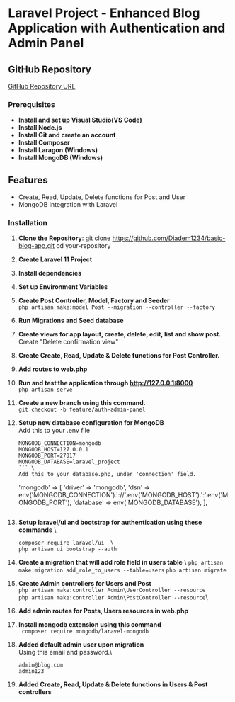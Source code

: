 # Laravel Project - Enhanced Blog Application with Authentication and Admin Panel

## GitHub Repository
[GitHub Repository URL](https://github.com/Diadem1234/basic-blog-app.git)


### Prerequisites
- **Install and set up Visual Studio(VS Code)**
- **Install Node.js**
- **Install Git and create an account**
- **Install Composer**
- **Install Laragon (Windows)**
- **Install MongoDB (Windows)**

## Features
- Create, Read, Update, Delete functions for Post and User
- MongoDB integration with Laravel


### Installation
1. **Clone the Repository**:
   git clone https://github.com/Diadem1234/basic-blog-app.git
   cd your-repository
2. **Create Laravel 11 Project**
3. **Install dependencies**
4. **Set up Environment Variables**
5. **Create Post Controller, Model, Factory and Seeder** \
    ``` php artisan make:model Post --migration --controller --factory ```
6. **Run Migrations and Seed database**
7. **Create views for app layout, create, delete, edit, list and show post.**
     Create "Delete confirmation view"
8. **Create Create, Read, Update & Delete functions for Post Controller.**
9. **Add routes to web.php**
10. **Run and test the application through http://127.0.0.1:8000** \
    ``` php artisan serve ```
11. **Create a new branch using this command.** \
    ```git checkout -b feature/auth-admin-panel```
12. **Setup new database configuration for MongoDB**\
    Add this to your .env file
    ```
    MONGODB_CONNECTION=mongodb
    MONGODB_HOST=127.0.0.1
    MONGODB_PORT=27017
    MONGODB_DATABASE=laravel_project
    ``` \
    Add this to your database.php, under 'connection' field.
    ```
    'mongodb' => [
    'driver'    => 'mongodb',
    'dsn'       => env('MONGODB_CONNECTION').'://'.env('MONGODB_HOST').':'.env('MONGODB_PORT'),
    'database'  => env('MONGODB_DATABASE'),
    ],
    ```
13. **Setup laravel/ui and bootstrap for authentication using these commands** \
    ```
    composer require laravel/ui  \
    php artisan ui bootstrap --auth
    ```
14. **Create a migration that will add role field in users table** \ 
    ``` php artisan make:migration add_role_to_users --table=users ```
    ``` php artisan migrate ```

15. **Create Admin controllers for Users and Post**\
    ``` php artisan make:controller Admin\UserController --resource ```\
    ``` php artisan make:controller Admin\PostController --resource ```\
16. **Add admin routes for Posts, Users resources in web.php**

17. **Install mongodb extension using this command** \
    ``` composer require mongodb/laravel-mongodb```

18. **Added default admin user upon migration** \
    Using this email and password.\
    ```
    admin@blog.com
    admin123
    ```

19. **Added Create, Read, Update & Delete functions in Users & Post controllers** 